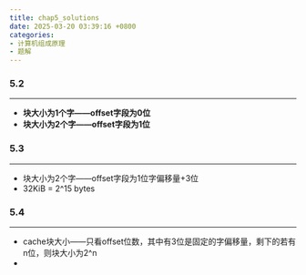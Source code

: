 ```yaml
---
title: chap5_solutions
date: 2025-03-20 03:39:16 +0800
categories:
- 计算机组成原理
- 题解
---
```


### 5.2
---
- **块大小为1个字——offset字段为0位**
- **块大小为2个字——offset字段为1位**

### 5.3
---
- 块大小为2个字——offset字段为1位字偏移量+3位
- 32KiB = 2^15 bytes

### 5.4
---
- cache块大小——只看offset位数，其中有3位是固定的字偏移量，剩下的若有n位，则块大小为2^n
-